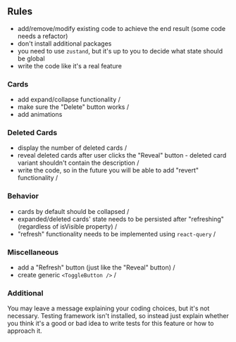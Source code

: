 ## Rules

- add/remove/modify existing code to achieve the end result (some code needs a refactor)
- don't install additional packages
- you need to use `zustand`, but it's up to you to decide what state should be global
- write the code like it's a real feature

### Cards

- add expand/collapse functionality \/
- make sure the "Delete" button works \/
- add animations

### Deleted Cards

- display the number of deleted cards \/
- reveal deleted cards after user clicks the "Reveal" button - deleted card variant shouldn't contain the description \/
- write the code, so in the future you will be able to add "revert" functionality \/

### Behavior

- cards by default should be collapsed \/
- expanded/deleted cards' state needs to be persisted after "refreshing" (regardless of isVisible property) \/
- "refresh" functionality needs to be implemented using `react-query` \/

### Miscellaneous

- add a "Refresh" button (just like the "Reveal" button) \/
- create generic `<ToggleButton />` \/

### Additional

You may leave a message explaining your coding choices, but it's not necessary.
Testing framework isn't installed, so instead just explain whether you think it's a good or bad idea to write tests for this feature or how to approach it.
